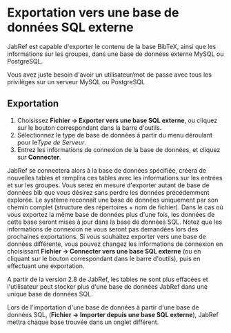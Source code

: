 # Exportation vers une base de données SQL externe

JabRef est capable d'exporter le contenu de la base BibTeX, ainsi que les informations sur les groupes, dans une base de données externe MySQL ou PostgreSQL.

Vous avez juste besoin d'avoir un utilisateur/mot de passe avec tous les privilèges sur un serveur MySQL ou PostgreSQL

## Exportation

1.  Choisissez **Fichier -&gt; Exporter vers une base SQL externe**, ou cliquez sur le bouton correspondant dans la barre d'outils.
2.  Sélectionnez le type de base de données à partir du menu déroulant pour le*Type de Serveur*.
3.  Entrez les informations de connexion de la base de données, et cliquez sur **Connecter**.

JabRef se connectera alors à la base de données spécifiée, créera de nouvelles tables et remplira ces tables avec les informations sur les entrées et sur les groupes. Vous serez en mesure d'exporter autant de base de données bib que vous désirez sans perdre les données précédemment explorée. Le système reconnaît une base de données uniquement par son chemin complet (structure des répertoires + nom de fichier). Dans le cas où vous exportez la même base de données plus d'une fois, les données de cette base seront mises à jour dans la base de données SQL. Notez que les informations de connexion ne vous seront pas demandées lors des prochaines exportations. Si vous souhaitez exporter vers une base de données différente, vous pouvez changez les informations de connexion en choisissant **Fichier -&gt; Connecter vers une base SQL externe** (ou en cliquant sur le bouton correspondant dans le barre d'outils), puis en effectuant une exportation.

A partir de la version 2.8 de JabRef, les tables ne sont plus effacées et l'utilisateur peut stocker plus d'une base de données JabRef dans une unique base de données SQL.

Lors de l'importation d'une base de données à partir d'une base de données SQL, (**Fichier -&gt; Importer depuis une base SQL externe**), JabRef mettra chaque base trouvée dans un onglet différent.
